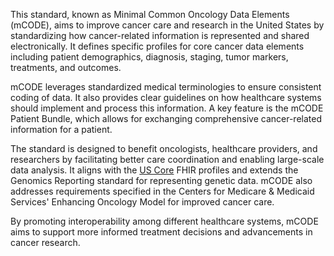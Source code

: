 This standard, known as Minimal Common Oncology Data Elements (mCODE), aims to improve cancer care and research in the United States by standardizing how cancer-related information is represented and shared electronically. It defines specific profiles for core cancer data elements including patient demographics, diagnosis, staging, tumor markers, treatments, and outcomes.

mCODE leverages standardized medical terminologies to ensure consistent coding of data. It also provides clear guidelines on how healthcare systems should implement and process this information. A key feature is the mCODE Patient Bundle, which allows for exchanging comprehensive cancer-related information for a patient.

The standard is designed to benefit oncologists, healthcare providers, and researchers by facilitating better care coordination and enabling large-scale data analysis. It aligns with the [US Core](https://build.fhir.org/ig/HL7/US-Core) FHIR profiles and extends the Genomics Reporting standard for representing genetic data. mCODE also addresses requirements specified in the Centers for Medicare & Medicaid Services' Enhancing Oncology Model for improved cancer care.

By promoting interoperability among different healthcare systems, mCODE aims to support more informed treatment decisions and advancements in cancer research.
